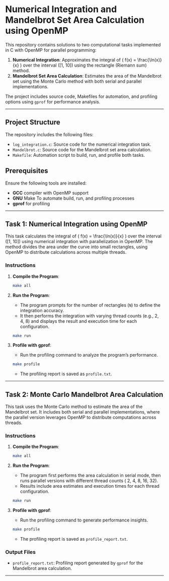 
# Numerical Integration and Mandelbrot Set Area Calculation using OpenMP

This repository contains solutions to two computational tasks implemented in C with OpenMP for parallel programming:

1. **Numerical Integration**: Approximates the integral of \( f(x) = \frac{\ln(x)}{x} \) over the interval \([1, 10]\) using the rectangle (Riemann sum) method.
2. **Mandelbrot Set Area Calculation**: Estimates the area of the Mandelbrot set using the Monte Carlo method with both serial and parallel implementations.

The project includes source code, Makefiles for automation, and profiling options using `gprof` for performance analysis.

---

## Project Structure

The repository includes the following files:

- `log_integration.c`: Source code for the numerical integration task.
- `Mandelbrot.c`: Source code for the Mandelbrot set area calculation.
- `Makefile`: Automation script to build, run, and profile both tasks.

## Prerequisites

Ensure the following tools are installed:
- **GCC** compiler with OpenMP support
- **GNU** Make To automate build, run, and profiling processes
- **gprof** for profiling

---

## Task 1: Numerical Integration using OpenMP

This task calculates the integral of \( f(x) = \frac{\ln(x)}{x} \) over the interval \([1, 10]\) using numerical integration with parallelization in OpenMP. The method divides the area under the curve into small rectangles, using OpenMP to distribute calculations across multiple threads.

### Instructions

1. **Compile the Program**:
   ```bash
   make all
   ```

2. **Run the Program**:
   - The program prompts for the number of rectangles (`N`) to define the integration accuracy.
   - It then performs the integration with varying thread counts (e.g., 2, 4, 8) and displays the result and execution time for each configuration.
   ```bash
   make run
   ```

3. **Profile with gprof**:
   - Run the profiling command to analyze the program’s performance.
   ```bash
   make profile
   ```
   - The profiling report is saved as `profile.txt`.


---

## Task 2: Monte Carlo Mandelbrot Area Calculation

This task uses the Monte Carlo method to estimate the area of the Mandelbrot set. It includes both serial and parallel implementations, where the parallel version leverages OpenMP to distribute computations across threads.

### Instructions

1. **Compile the Program**:
   ```bash
   make all
   ```

2. **Run the Program**:
   - The program first performs the area calculation in serial mode, then runs parallel versions with different thread counts ( 2, 4, 8, 16, 32).
   - Results include area estimates and execution times for each thread configuration.
   ```bash
   make run
   ```

3. **Profile with gprof**:
   - Run the profiling command to generate performance insights.
   ```bash
   make profile
   ```
   - The profiling report is saved as `profile_report.txt`.

### Output Files
- `profile_report.txt`: Profiling report generated by `gprof` for the Mandelbrot area calculation.

---
